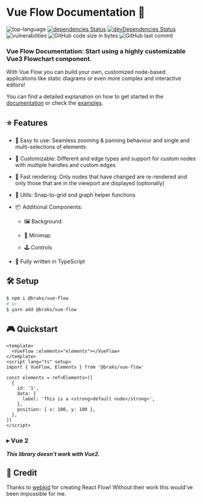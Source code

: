 # Vue Flow Documentation 🌊

![top-language](https://img.shields.io/github/languages/top/bcakmakoglu/vue-flow)
[![dependencies Status](https://status.david-dm.org/gh/bcakmakoglu/vue-flow.svg)](https://david-dm.org/bcakmakoglu/vue-flow)
[![devDependencies Status](https://status.david-dm.org/gh/bcakmakoglu/vue-flow.svg?type=dev)](https://david-dm.org/bcakmakoglu/vue-flow?type=dev)
![vulnerabilities](https://img.shields.io/snyk/vulnerabilities/github/bcakmakoglu/vue-flow)
![GitHub code size in bytes](https://img.shields.io/github/languages/code-size/bcakmakoglu/vue-flow)
![GitHub last commit](https://img.shields.io/github/last-commit/bcakmakoglu/vue-flow)

### __Vue Flow Documentation: Start using a highly customizable Vue3 Flowchart component.__

With Vue Flow you can build your own, customized node-based applications like static diagrams or even more complex and
interactive editors!

You can find a detailed explanation on how to get started in the [documentation](https://vueflow.dev/docs) or check
the [examples](https://vueflow.dev/examples).

## ⭐ Features

- 👶 Easy to use: Seamless zooming & panning behaviour and single and multi-selections of
  elements

- 🎨 Customizable: Different and edge types and support for custom nodes with multiple handles and custom edges

- 🚀 Fast rendering: Only nodes that have changed are re-rendered and only those that are in the viewport are displayed (optionally)

- 🧲 Utils: Snap-to-grid and graph helper functions

- 📦 Additional Components:
   
  - 🖼 Background

  - 🧭 Minimap

  - 🕹 Controls 

- 🦾 Fully written in TypeScript

## 🛠 Setup

```bash
$ npm i @braks/vue-flow
# or
$ yarn add @braks/vue-flow
```

## 🎮 Quickstart

```vue
<template>
  <VueFlow :elements="elements"></VueFlow>
</template>
<script lang="ts" setup>
import { VueFlow, Elements } from '@braks/vue-flow'

const elements = ref<Elements>([
  {
    id: '1',
    data: {
      label: 'This is a <strong>default node</strong>',
    },
    position: { x: 100, y: 100 },
  },
])
</script>
```

### ▸ Vue 2

**_This library doesn't work with Vue2._**

## 💝 Credit

Thanks to [webkid](https://webkid.io/) for creating React Flow! Without their work this would've been impossible for me.
